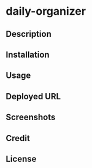 # daily-organizer

## Description

## Installation

## Usage

## Deployed URL

## Screenshots

## Credit

## License
